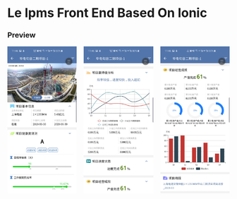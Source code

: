 Le Ipms Front End Based On Ionic
====

### Preview

<div style="width: 100%; display: flex; flex-flow: row;">
  <div style="flex: 1 1 auto;">
    <img src="./documents/assets/0.jpg" />
  </div>
  <div style="flex: 1 1 auto; margin-left: 1rem;">
    <img src="./documents/assets/1.jpg" />
  </div>
  <div style="flex: 1 1 auto; margin-left: 1rem;">
    <img src="./documents/assets/2.jpg" />
  </div>
</div>
